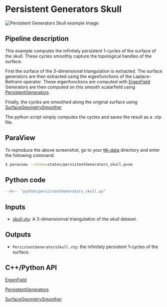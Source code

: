 # Persistent Generators Skull

![Persistent Generators Skull example Image](https://topology-tool-kit.github.io/img/gallery/persistentGenerators_skull.jpg)

## Pipeline description
This example computes the infinitely persistent 1-cycles of the surface of the skull.
These cycles smoothly capture the topological handles of the surface.

First the surface of the 3-dimensional triangulation is extracted.
The surface generators are then extracted using the eigenfunctions of the Laplace-Beltrami operator. These eigenfunctions are computed with [EigenField](https://topology-tool-kit.github.io/doc/html/classttkEigenField.html)
Generators are then computed on this smooth scalarfield using [PersistentGenerators](https://topology-tool-kit.github.io/doc/html/ttkclassPersistentGenerators.html).

Finally, the cycles are smoothed along the original surface using [SurfaceGeometrySmoother](https://topology-tool-kit.github.io/doc/html/classttkSurfaceGeometrySmoother.html)

The python script simply computes the cycles and saves the result as a .vtp file.

## ParaView
To reproduce the above screenshot, go to your [ttk-data](https://github.com/topology-tool-kit/ttk-data) directory and enter the following command:
``` bash
$ paraview --state=states/persistentGenerators_skull.pvsm
```

## Python code

``` python  linenums="1"
--8<-- "python/persistentGenerators_skull.py"
```

## Inputs
- [skull.vtu](https://github.com/topology-tool-kit/ttk-data/raw/dev/skull.vtu): A 3-dimensionnal triangulation of the *skull* dataset.

## Outputs
-  `PersistentGeneratorsSkull.vtp`: the infinitely persistent 1-cycles of the surface.


## C++/Python API

[EigenField](https://topology-tool-kit.github.io/doc/html/classttkEigenField.html)

[PersistentGenerators](https://topology-tool-kit.github.io/doc/html/classttkPersistentGenerators.html)

[SurfaceGeometrySmoother](https://topology-tool-kit.github.io/doc/html/classttkSurfaceGeometrySmoother.html)

